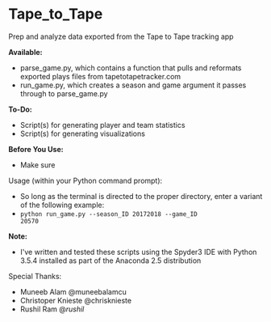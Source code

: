 # Tape_to_Tape
Prep and analyze data exported from the Tape to Tape tracking app

<b>Available:</b>
- parse_game.py, which contains a function that pulls and reformats exported plays files from tapetotapetracker.com
- run_game.py, which creates a season and game argument it passes through to parse_game.py

<b>To-Do:</b>
- Script(s) for generating player and team statistics
- Script(s) for generating visualizations

<b>Before You Use:</b>
- Make sure

Usage (within your Python command prompt):
- So long as the terminal is directed to the proper directory, enter a variant of the following example:
- <code>python run_game.py --season_ID 20172018 --game_ID 20570</code>

<b>Note:</b>
- I've written and tested these scripts using the Spyder3 IDE with Python 3.5.4 installed as part of the Anaconda 2.5 distribution

Special Thanks:
- Muneeb Alam @muneebalamcu
- Christoper Knieste @chrisknieste
- Rushil Ram @_rushil_

